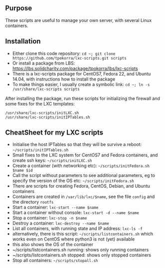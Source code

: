 Purpose
-------

These scripts are useful to manage your own server, with several Linux containers.

Installation
------------

* Either clone this code repository: `cd ~; git clone https://github.com/tpokorra/lxc-scripts.git scripts`
* Or install a package from LBS: https://lbs.solidcharity.com/package/tpokorra/lbs/lxc-scripts
 * There is a lxc-scripts package for CentOS7, Fedora 22, and Ubuntu 14.04, with instructions how to install the package
 * To make things easier, I usually create a symbolic link: `cd ~; ln -s /usr/share/lxc-scripts scripts`

After installing the package, run these scripts for initializing the firewall and some fixes for the LXC templates:

    /usr/share/lxc-scripts/initLXC.sh
    /usr/share/lxc-scripts/initIPTables.sh

CheatSheet for my LXC scripts
---------------------------------

* Initialise the host IPTables so that they will be survive a reboot: `~/scripts/initIPTables.sh`
* Small fixes to the LXC system for CentOS7 and Fedora containers, and create ssh keys: `~/scripts/initLXC.sh`
* Create a container (with networking etc): `~/scripts/initFedora.sh $name $id`
 * Call the script without parameters to see additional parameters, eg to specify the version of the OS etc: `~/scripts/initFedora.sh`
 * There are scripts for creating Fedora, CentOS, Debian, and Ubuntu containers
* Containers are created in `/var/lib/lxc/$name`, see the file `config` and the directory `rootfs`
* Start a container: `lxc-start --name $name`
* Start a container without console: `lxc-start -d --name $name`
* Stop a container: `lxc-stop -n $name`
* Destroy a container: `lxc-destroy --name $name`
* List all containers, with running state and IP address: `lxc-ls -f`
 * alternatively, there is this script: `~/scripts/listcontainers.sh` which works even on CentOS where python3 is not (yet) available
 * this also shows the OS of the container
 * ~/scripts/listcontainers.sh running: shows only running containers
 * ~/scripts/listcontainers.sh stopped: shows only stopped containers
* Stop all containers: `~/scripts/stopall.sh`
